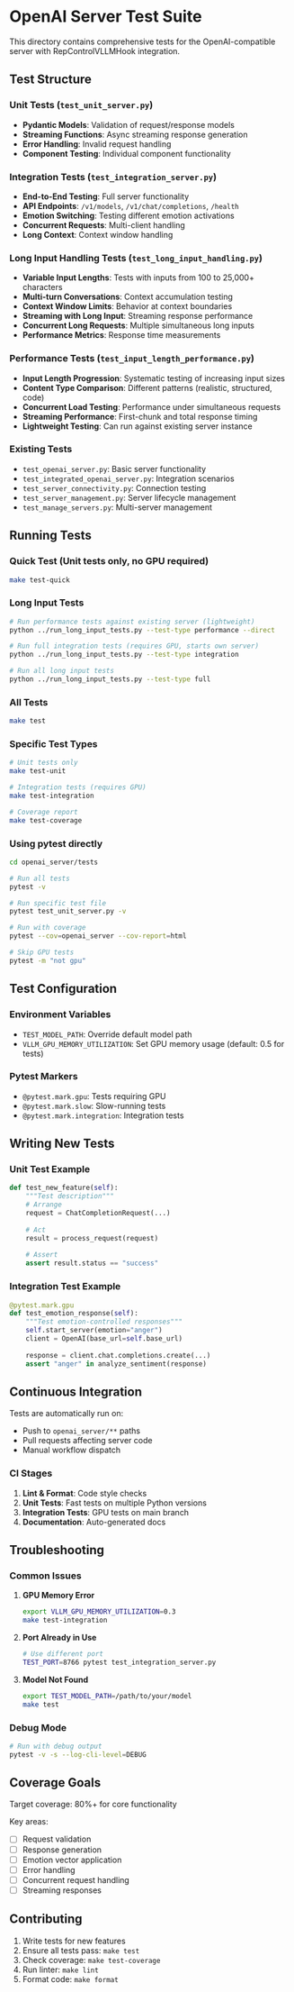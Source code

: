 # OpenAI Server Test Suite

This directory contains comprehensive tests for the OpenAI-compatible server with RepControlVLLMHook integration.

## Test Structure

### Unit Tests (`test_unit_server.py`)
- **Pydantic Models**: Validation of request/response models
- **Streaming Functions**: Async streaming response generation
- **Error Handling**: Invalid request handling
- **Component Testing**: Individual component functionality

### Integration Tests (`test_integration_server.py`)
- **End-to-End Testing**: Full server functionality
- **API Endpoints**: `/v1/models`, `/v1/chat/completions`, `/health`
- **Emotion Switching**: Testing different emotion activations
- **Concurrent Requests**: Multi-client handling
- **Long Context**: Context window handling

### Long Input Handling Tests (`test_long_input_handling.py`)
- **Variable Input Lengths**: Tests with inputs from 100 to 25,000+ characters
- **Multi-turn Conversations**: Context accumulation testing
- **Context Window Limits**: Behavior at context boundaries
- **Streaming with Long Input**: Streaming response performance
- **Concurrent Long Requests**: Multiple simultaneous long inputs
- **Performance Metrics**: Response time measurements

### Performance Tests (`test_input_length_performance.py`)
- **Input Length Progression**: Systematic testing of increasing input sizes
- **Content Type Comparison**: Different patterns (realistic, structured, code)
- **Concurrent Load Testing**: Performance under simultaneous requests
- **Streaming Performance**: First-chunk and total response timing
- **Lightweight Testing**: Can run against existing server instance

### Existing Tests
- `test_openai_server.py`: Basic server functionality
- `test_integrated_openai_server.py`: Integration scenarios
- `test_server_connectivity.py`: Connection testing
- `test_server_management.py`: Server lifecycle management
- `test_manage_servers.py`: Multi-server management

## Running Tests

### Quick Test (Unit tests only, no GPU required)
```bash
make test-quick
```

### Long Input Tests
```bash
# Run performance tests against existing server (lightweight)
python ../run_long_input_tests.py --test-type performance --direct

# Run full integration tests (requires GPU, starts own server)
python ../run_long_input_tests.py --test-type integration

# Run all long input tests
python ../run_long_input_tests.py --test-type full
```

### All Tests
```bash
make test
```

### Specific Test Types
```bash
# Unit tests only
make test-unit

# Integration tests (requires GPU)
make test-integration

# Coverage report
make test-coverage
```

### Using pytest directly
```bash
cd openai_server/tests

# Run all tests
pytest -v

# Run specific test file
pytest test_unit_server.py -v

# Run with coverage
pytest --cov=openai_server --cov-report=html

# Skip GPU tests
pytest -m "not gpu"
```

## Test Configuration

### Environment Variables
- `TEST_MODEL_PATH`: Override default model path
- `VLLM_GPU_MEMORY_UTILIZATION`: Set GPU memory usage (default: 0.5 for tests)

### Pytest Markers
- `@pytest.mark.gpu`: Tests requiring GPU
- `@pytest.mark.slow`: Slow-running tests
- `@pytest.mark.integration`: Integration tests

## Writing New Tests

### Unit Test Example
```python
def test_new_feature(self):
    """Test description"""
    # Arrange
    request = ChatCompletionRequest(...)
    
    # Act
    result = process_request(request)
    
    # Assert
    assert result.status == "success"
```

### Integration Test Example
```python
@pytest.mark.gpu
def test_emotion_response(self):
    """Test emotion-controlled responses"""
    self.start_server(emotion="anger")
    client = OpenAI(base_url=self.base_url)
    
    response = client.chat.completions.create(...)
    assert "anger" in analyze_sentiment(response)
```

## Continuous Integration

Tests are automatically run on:
- Push to `openai_server/**` paths
- Pull requests affecting server code
- Manual workflow dispatch

### CI Stages
1. **Lint & Format**: Code style checks
2. **Unit Tests**: Fast tests on multiple Python versions
3. **Integration Tests**: GPU tests on main branch
4. **Documentation**: Auto-generated docs

## Troubleshooting

### Common Issues

1. **GPU Memory Error**
   ```bash
   export VLLM_GPU_MEMORY_UTILIZATION=0.3
   make test-integration
   ```

2. **Port Already in Use**
   ```bash
   # Use different port
   TEST_PORT=8766 pytest test_integration_server.py
   ```

3. **Model Not Found**
   ```bash
   export TEST_MODEL_PATH=/path/to/your/model
   make test
   ```

### Debug Mode
```bash
# Run with debug output
pytest -v -s --log-cli-level=DEBUG
```

## Coverage Goals

Target coverage: 80%+ for core functionality

Key areas:
- [ ] Request validation
- [ ] Response generation
- [ ] Emotion vector application
- [ ] Error handling
- [ ] Concurrent request handling
- [ ] Streaming responses

## Contributing

1. Write tests for new features
2. Ensure all tests pass: `make test`
3. Check coverage: `make test-coverage`
4. Run linter: `make lint`
5. Format code: `make format`